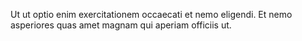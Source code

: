 Ut ut optio enim exercitationem occaecati et nemo eligendi. Et nemo asperiores quas amet magnam qui aperiam officiis ut.